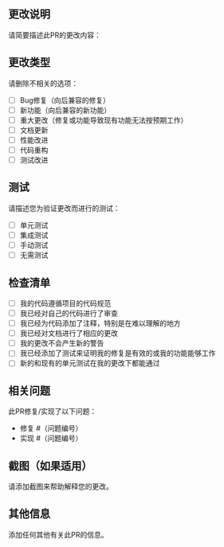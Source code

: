 ## 更改说明

请简要描述此PR的更改内容：

## 更改类型

请删除不相关的选项：

- [ ] Bug修复（向后兼容的修复）
- [ ] 新功能（向后兼容的新功能）
- [ ] 重大更改（修复或功能导致现有功能无法按预期工作）
- [ ] 文档更新
- [ ] 性能改进
- [ ] 代码重构
- [ ] 测试改进

## 测试

请描述您为验证更改而进行的测试：

- [ ] 单元测试
- [ ] 集成测试
- [ ] 手动测试
- [ ] 无需测试

## 检查清单

- [ ] 我的代码遵循项目的代码规范
- [ ] 我已经对自己的代码进行了审查
- [ ] 我已经为代码添加了注释，特别是在难以理解的地方
- [ ] 我已经对文档进行了相应的更改
- [ ] 我的更改不会产生新的警告
- [ ] 我已经添加了测试来证明我的修复是有效的或我的功能能够工作
- [ ] 新的和现有的单元测试在我的更改下都能通过

## 相关问题

此PR修复/实现了以下问题：
- 修复 #（问题编号）
- 实现 #（问题编号）

## 截图（如果适用）

请添加截图来帮助解释您的更改。

## 其他信息

添加任何其他有关此PR的信息。